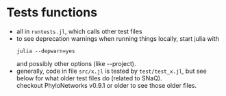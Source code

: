 # Tests functions

- all in `runtests.jl`, which calls other test files
- to see deprecation warnings when running things locally, start julia with
  ```shell
  julia --depwarn=yes
  ```
  and possibly other options (like --project).
- generally, code in file `src/x.jl` is tested by `test/test_x.jl`,
  but see below for what older test files do (related to SNaQ).  
  checkout PhyloNetworks v0.9.1 or older to see those older files.
